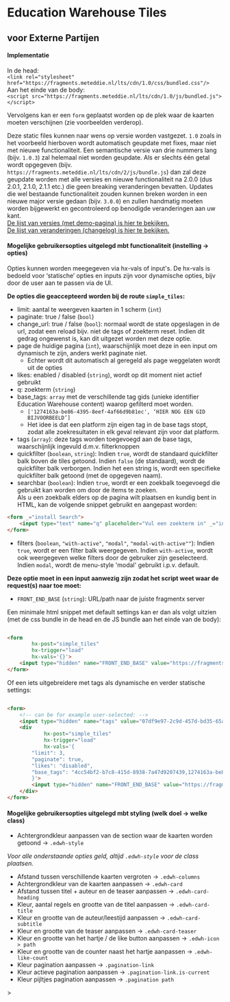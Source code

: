 # Education Warehouse Tiles

## voor Externe Partijen

#### Implementatie

In de head:  
`<link rel="stylesheet" href="https://fragments.meteddie.nl/lts/cdn/1.0/css/bundled.css"/>`  
Aan het einde van de body:  
`<script src="https://fragments.meteddie.nl/lts/cdn/1.0/js/bundled.js"></script>`

Vervolgens kan er een `form` geplaatst worden op de plek waar de kaarten moeten verschijnen (zie voorbeelden verderop).

Deze static files kunnen naar wens op versie worden vastgezet.
`1.0` zoals in het voorbeeld hierboven wordt automatisch geupdate met fixes, maar niet met nieuwe functionaliteit.
Een semantische versie van drie nummers lang (bijv. `1.0.3`) zal helemaal niet worden geupdate.
Als er slechts één getal wordt opgegeven (bijv. `https://fragments.meteddie.nl/lts/cdn/2/js/bundle.js`) dan zal deze
geupdate worden met alle versies en nieuwe functionaliteit na 2.0.0 (dus 2.0.1, 2.1.0, 2.1.1 etc.) die geen breaking
veranderingen bevatten.
Updates die wel bestaande functionaliteit zouden kunnen breken worden in een nieuwe major versie gedaan (bijv. `3.0.0`)
en zullen handmatig moeten worden bijgewerkt en gecontroleerd op benodigde veranderingen aan uw kant.  
[De lijst van versies (met demo-pagina) is hier te bekijken.](/lts/versions)  
[De lijst van veranderingen (changelog) is hier te bekijken.](/lts/changelog)

#### Mogelijke gebruikersopties uitgelegd mbt functionaliteit (instelling → opties)

Opties kunnen worden meegegeven via hx-vals of input's. De hx-vals is bedoeld voor ‘statische’ opties en inputs zijn
voor dynamische opties, bijv door de user aan te passen via de UI.

**De opties die geaccepteerd worden bij de route `simple_tiles`:**

* limit: aantal te weergeven kaarten in 1 scherm (`int`)
* paginate: true / false (`bool`)
* change_url: true / false (`bool`): normaal wordt de state opgeslagen in de url, zodat een reload bijv. niet de tags of
  zoekterm reset.
  Indien dit gedrag ongewenst is, kan dit uitgezet worden met deze optie.
* page de huidige pagina (`int`), waarschijnlijk moet deze in een input om dynamisch te zijn, anders werkt paginate
  niet.
    * Echter wordt dit automatisch al geregeld als page weggelaten wordt uit de opties
* likes: enabled / disabled (`string`), wordt op dit moment niet actief gebruikt
* q: zoekterm (`string`)
* base\_tags: `array` met de verschillende tag gids (unieke identifier Education Warehouse content) waarop gefilterd
  moet worden.
    * `['1274163a-be86-4395-8eef-4af66d9b81ec', ‘HIER NOG EEN GID BIJVOORBEELD’]`
    * Het idee is dat een platform zijn eigen tag in de base tags stopt, zodat alle zoekresultaten in elk geval relevant
      zijn voor dat platform.
* tags (`array`): deze tags worden toegevoegd aan de base tags, waarschijnlijk ingevuld d.m.v. filterknoppen
* quickfilter (`boolean`, `string`): Indien `true`, wordt de standaard quickfilter balk boven de tiles getoond.
  Indien `false` (de standaard), wordt de quickfilter balk verborgen.
  Indien het een string is, wordt een specifieke quickfilter balk getoond (met de opgegeven naam).
* searchbar (`boolean`): Indien `true`, wordt er een zoekbalk toegevoegd die gebruikt kan worden om door de items te
  zoeken.  
  Als u een zoekbalk elders op de pagina wilt plaatsen en kundig bent in HTML, kan de volgende snippet gebruikt en
  aangepast worden:

```html
<form _="install Search">
    <input type="text" name="q" placeholder="Vul een zoekterm in" _="install SearchUI">
</form>
```

* filters (`boolean`, `"with-active"`, `"modal"`, `"modal-with-active""`): Indien `true`, wordt er een filter balk weergegeven.
  Indien `with-active`, wordt ook weergegeven welke filters door de gebruiker zijn geselecteerd.
  Indien `modal`, wordt de menu-style 'modal' gebruikt i.p.v. default. 

**Deze optie moet in een input aanwezig zijn zodat het script weet waar de request(s) naar toe moet:**

* `FRONT_END_BASE` (`string`): URL/path naar de juiste fragmentx server

Een minimale html snippet met default settings kan er dan als volgt uitzien (met de css bundle in de head en de JS
bundle aan het einde van de body):

```html

<form
        hx-post="simple_tiles"
        hx-trigger="load"
        hx-vals='{}'>
    <input type="hidden" name="FRONT_END_BASE" value="https://fragments.meteddie.nl/lts/">
</form>
```

Of een iets uitgebreidere met tags als dynamische en verder statische settings:

```html

<form>
    <!-- can be for example user-selected: -->
    <input type="hidden" name="tags" value="07df9e97-2c9d-457d-bd35-65a107dbc66d"/>
    <div
            hx-post="simple_tiles"
            hx-trigger="load"
            hx-vals='{
        "limit": 3,
        "paginate": true,
        "likes": "disabled",
        "base_tags": "4cc54bf2-b7c8-415d-8938-7a47d9207439,1274163a-be86-4395-8eef-4af66d9b81ec"
        }'>
        <input type="hidden" name="FRONT_END_BASE" value="https://fragments.meteddie.nl/lts">
    </div>
</form>
```

#### Mogelijke gebruikersopties uitgelegd mbt styling (welk doel → welke class)

* Achtergrondkleur aanpassen van de section waar de kaarten worden getoond → `.edwh-style`

_Voor alle onderstaande opties geld, altijd `.edwh-style` voor de class plaatsen._

* Afstand tussen verschillende kaarten vergroten → `.edwh-columns`
* Achtergrondkleur van de kaarten aanpassen → `.edwh-card`
* Afstand tussen titel + auteur en de teaser aanpassen → `.edwh-card-heading`
* Kleur, aantal regels en grootte van de titel aanpassen → `.edwh-card-title`
* Kleur en grootte van de auteur/leestijd aanpassen → `.edwh-card-subtitle`
* Kleur en grootte van de teaser aanpassen → `.edwh-card-teaser`
* Kleur en grootte van het hartje / de like button aanpassen → `.edwh-icon > path`
* Kleur en grootte van de counter naast het hartje aanpassen → `.edwh-like-count`
* Kleur pagination aanpassen → `.pagination-link`
* Kleur actieve pagination aanpassen → `.pagination-link.is-current`
* Kleur pijltjes pagination aanpassen → `.pagination path`

<div id="email-form" 
     hx-get="email_registration_form" 
     hx-trigger="load"
     hx-vals="js:{...Object.fromEntries(new URLSearchParams(location.search))}"
> ></div>
